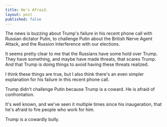 ```yaml
---
title: He's Afraid.
layout: post
published: false
---
```

The news is buzzing about Trump's failure in his recent phone call with Russian dictator Putin, to challenge Putin about the British Nerve Agent Attack, and the Russion Interference with our elections.

It seems pretty clear to me that the Russians have some hold over Trump. They have something, and maybe have made threats, that scares Trump. And that Trump is doing things to avoid having these threats realized.

I think these things are true, but I also think there's an even simpler explanation for his failure in this recent phone call.

Trump didn't challenge Putin because Trump is a coward. He is afraid of confrontation.

It's well known, and we've seen it multiple times since his inaugeration, that he's afraid to fire people who work for him.

Trump is a cowardly bully.

